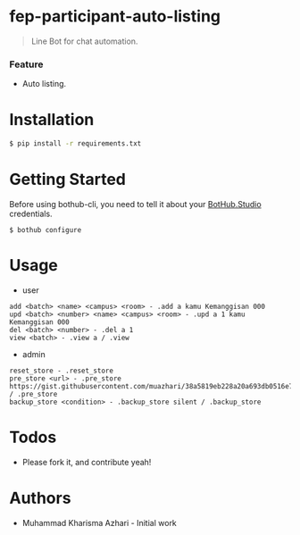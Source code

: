 # fep-participant-auto-listing
> Line Bot for chat automation.
### Feature
- Auto listing.

# Installation
```sh
$ pip install -r requirements.txt
```

# Getting Started
Before using bothub-cli, you need to tell it about your [BotHub.Studio](https://bothub.studio) credentials.
```
$ bothub configure
```

# Usage
- user
```
add <batch> <name> <campus> <room> - .add a kamu Kemanggisan 000
upd <batch> <number> <name> <campus> <room> - .upd a 1 kamu Kemanggisan 000
del <batch> <number> - .del a 1
view <batch> - .view a / .view
```

- admin
```
reset_store - .reset_store
pre_store <url> - .pre_store https://gist.githubusercontent.com/muazhari/38a5819eb228a20a693db0516e76bedb/raw/108e665e24b63184f92444436b83142a4bf1fb0b/feplist / .pre_store
backup_store <condition> - .backup_store silent / .backup_store
```

# Todos
- Please fork it, and contribute yeah!

# Authors
- Muhammad Kharisma Azhari - Initial work
